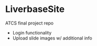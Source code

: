 # LiverbaseSite
ATCS final project repo 
- Login functionality
- Upload slide images w/ additional info
